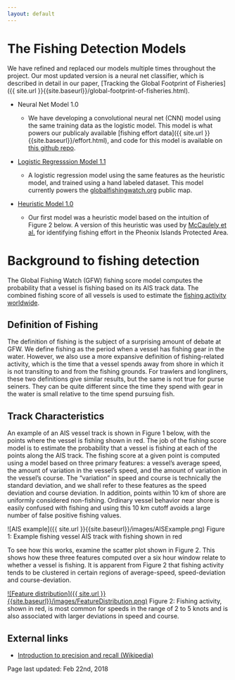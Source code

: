 ```yaml
---
layout: default
---
```


# The Fishing Detection Models

We have refined and replaced our models multiple times throughout the project. Our most updated version is a neural net classifier, which is described in detail in our paper, [Tracking the Global Footprint of Fisheries]({{ site.url }}{{site.baseurl}}/global-footprint-of-fisheries.html). 

* Neural Net Model 1.0
  * We have developing a convolutional neural net (CNN) model using the same training data as the logistic model. This model is what powers our publicaly available [fishing effort data]({{ site.url }}{{site.baseurl}}/effort.html), and code for this model is available on [this github repo](https://github.com/GlobalFishingWatch/vessel-classification). 

* [Logistic Regresssion Model 1.1](fishing__logistic_1_1.html)
  * A logistic regression model using the same features as the
    heuristic model, and trained using a hand labeled dataset. This model currently powers the [globalfishingwatch.org](http://globalfishingwatch.org) public map.

* [Heuristic Model 1.0](fishing__heuristic_1_0.html)
  * Our first model was a heuristic model based on the intuition of Figure 2 below. A version of this heuristic was used by [McCaulely et al.](http://science.sciencemag.org/content/351/6278/1148) for identifying fishing effort in the Pheonix Islands Protected Area.


# Background to fishing detection
The Global Fishing Watch (GFW) fishing score model computes the
probability that a vessel is fishing based on its AIS track data. The
combined fishing score of all vessels is used to estimate the [fishing
activity worldwide](effort.html).

## Definition of Fishing
The definition of fishing is the subject of a surprising amount of
debate at GFW. We define fishing as the period when a vessel has
fishing gear in the water. However, we also use a more expansive
definition of fishing-related activity, which is the time that a
vessel spends away from shore in which it is not transiting to and
from the fishing grounds. For trawlers and longliners, these two
definitions give similar results, but the same is not true for purse
seiners. They can be quite different since the time they spend with
gear in the water is small relative to the time spend pursuing fish.

## Track Characteristics
An example of an AIS vessel track is shown in Figure 1 below, with the
points where the vessel is fishing shown in red. The job of the
fishing score model is to estimate the probability that a vessel is
fishing at each of the points along the AIS track. The fishing score
at a given point is computed using a model based on three primary
features: a vessel’s average speed, the amount of variation in the
vessel’s speed, and the amount of variation in the vessel’s course.
The “variation” in speed and course is technically the standard
deviation, and we shall refer to these features as the speed deviation
and course deviation. In addition, points within 10 km of shore are
uniformly considered non-fishing. Ordinary vessel behavior near shore
is easily confused with fishing and using this 10 km cutoff avoids a
large number of false positive fishing values.

![AIS example]({{ site.url }}{{site.baseurl}}/images/AISExample.png) 
Figure 1: Example fishing vessel AIS track with fishing shown in red

To see how this works, examine the scatter plot shown in Figure 2.
This shows how these three features computed over a six hour window
relate to whether a vessel is fishing. It is apparent from Figure 2
that fishing activity tends to be clustered in certain regions of
average-speed, speed-deviation and course-deviation.

[![Feature distribution]({{ site.url }}{{site.baseurl}}/images/FeatureDistribution.png)](https://github.com/GlobalFishingWatch/vessel-scoring/blob/master/notebooks/Documentation-Figures.ipynb)
Figure 2: Fishing activity, shown in red, is most common for speeds in
the range of 2 to 5 knots and is also associated with larger deviations in
speed and course.

## External links
* [Introduction to precision and recall (Wikipedia)](https://en.wikipedia.org/wiki/Precision_and_recall)

Page last updated: Feb 22nd, 2018

